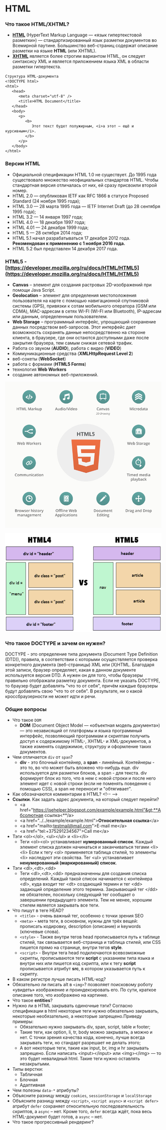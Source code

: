 # HTML

### Что такое HTML/XHTML?

* [**HTML**](https://ru.wikipedia.org/wiki/HTML) \(HyperText Markup Language — «язык гипертекстовой разметки»\) — стандартизированный язык разметки документов во Всемирной паутине. Большинство веб-страниц содержат описание разметки на языке **HTML** \(или XHTML\). 
* [**XHTML**](https://ru.wikipedia.org/wiki/XHTML) является более строгим вариантом HTML, он следует синтаксису XML и является приложением языка XML в области разметки гипертекста.

```markup
Структура HTML-документа
<!DOCTYPE html>
<html>
   <head>
      <meta charset="utf-8" />
      <title>HTML Document</title>
   </head>
   <body>
      <p>
         <b>
            Этот текст будет полужирным, <i>а этот — ещё и курсивным</i>.
         </b>
      </p>
   </body>
</html>
```

### Версии HTML

* Официальной спецификации HTML 1.0 не существует. До 1995 года существовало множество неофициальных стандартов HTML. Чтобы стандартная версия отличалась от них, ей сразу присвоили второй номер.
* HTML 2.0 — опубликован IETF как RFC 1866 в статусе Proposed Standard \(24 ноября 1995 года\);
* HTML 3.0 — 28 марта 1995 года — IETF Internet Draft \(до 28 сентября 1995 года\);
* HTML 3.2 — 14 января 1997 года;
* HTML 4.0 — 18 декабря 1997 года;
* HTML 4.01 — 24 декабря 1999 года;
* HTML 5 — 28 октября 2014 года;
* HTML 5.1 начал разрабатываться 17 декабря 2012 года. **Рекомендован к применению с 1 ноября 2016 года.**
* HTML 5.2 был представлен 14 декабря 2017 года.

### HTML5 - [https://developer.mozilla.org/ru/docs/HTML/HTML5](https://developer.mozilla.org/ru/docs/HTML/HTML5)

* **Canvas** – элемент для создания растровых 2D-изображений при помощи Java Script.
* **Geolocation** – элемент для определения местоположения пользователя на карте с помощью навигационной спутниковой системы \(GPS\), привязки к сотам мобильного оператора \(GSM или CDMA\), MAC-адресам в сетях WI-FI \(WI-FI или Bluetooth\), IP-адресам или данным, определенным пользователем.
* **Web Storage** – программный интерфейс, упрощающий сохранение данных посредством веб-запросов. Этот интерфейс дает возможность сохранять данные непосредственно на стороне клиента, в браузере, где они остаются доступными даже после закрытия браузера, тем самым снижая сетевой трафик.
* Работа со звуком \(**AUDIO**\), работа с видео \(**VIDEO**\)
* Коммуникационные средства \(**XMLHttpRequest Level 2**\)
* веб-сокеты \(**WebSocket**\)
* работа с формами \(**HTML5 Forms**\)
* технология **Web Workers**
* создание автономных веб-приложений.

![](.gitbook/assets/image%20%2816%29.png)

![](.gitbook/assets/image%20%2820%29.png)

### Что такое DOCTYPE и зачем он нужен?

DOCTYPE - это определение типа документа \(Document Type Definition \(DTD\)\), правила, в соответствии с которыми осуществляется проверка конкретного документа \(веб-страницы\) XML или \(X\)HTML. Благодаря этой записи, браузер определяет, какая в данном документе используется версия DTD. А нужен он для того, чтобы браузеры правильно отображали разметку документа. Если не указать DOCTYPE, то браузер будет добавлять "что то от себя", причём каждые браузеры будут добавлять свою "что то от себя". В результате, ни о какой кроссбраузерности не может идти и речи.

### Общие вопросы

* Что такое `DOM`
  * **DOM** \(Document Object Model — «объектная модель документа»\) — это независящий от платформы и языка программный интерфейс, позволяющий программам и скриптам получить доступ к содержимому HTML-, XHTML- и XML-документов, а также изменять содержимое, структуру и оформление таких документов.
* Чем отличается `div` от `span`? 
  * **div** - это блочный контейнер, а **span** - линейный. Контейнеры - это то, во что может быть вложено что-нибудь еще. div используется для разметки блоков, а span - для текста. div формирует блок из того, что в нем с новой строки и после него элемент идет с новой строки \(если не поменять поведение с помощью CSS\), а span не переносит и "обтягивает".
* Как обозначаются комментарии в HTML?  &lt;!-- --&gt;
* **Ссылки**. Как задать адрес документа, на который следует перейти? 
  * &lt;a href="https://jsehelper.blogspot.com/example/example.html"&gt;**Абсолютная ссылка&lt;**/a&gt;
  * &lt;a href="../../example/example.html"&gt;**Относительная ссылка**&lt;/a&gt;
  * &lt;a href="mailto:testmail@mail.com"&gt;E-mail me&lt;/a&gt;
  * &lt;a href="tel:+375291234567"&gt;Call me&lt;/a&gt;
* Тэги &lt;ol&gt;&lt;/ol&gt;, &lt;ul&gt;&lt;/ul&gt; и &lt;li&gt;&lt;/li&gt;
  * Теги &lt;ol&gt;&lt;ol&gt; устанавливает **нумерованный список**. Каждый элемент списка должен начинаться и заканчиваться тегами &lt;li&gt;&lt;li&gt; Если к тегу &lt;ol&gt; применяется таблица стилей, то элементы &lt;li&gt; наследуют эти свойства. Тег &lt;ul&gt; устанавливает **ненумерованный \(маркированный\) список**.
* Тэги &lt;dl&gt;,&lt;dt&gt;,&lt;dd&gt;
  * Теги &lt;dl&gt;,&lt;dt&gt;,&lt;dd&gt; предназначенны для создания списка определений. Каждый такой список начинается с контейнера &lt;dl&gt;, куда входит тег &lt;dt&gt; создающий термин и тег &lt;dd&gt; задающий определение этого термина. Закрывающий тег &lt;/dd&gt; не обязателен, поскольку следующий тег сообщает о завершении предыдущего элемента. Тем не менее, хорошим стилем является закрывать все теги.
* Что пишут в теге HEAD?
  * `<title>` - очень важный тег, особенно с точки зрения SEO
  * `<meta>` **-** мета теги, в основном, нужны для трёх вещей: прописать кодировку, description \(описание\) и keywords \(ключевые слова\).
  * `<style>` - Также внутри тегов head прописывается путь к таблице стилей, так связывается веб-страница и таблица стилей, или CSS пишется прямо на странице, внутри тегов **style**.
  * `<script>` - Внутри тега head подключаются всевозможные скрипты, прописываются теги **script** с указанием типа языка и внутри них или пишется код скрипта, или к тегу **script** прописывается атрибут **src**, в котором указывается путь к скрипту.
* В каком регистре лучше писать HTML-код? 
* Обязательно ли писать alt в `<img>`?   позволяет поисковому роботу «увидеть» изображение и проиндексировать его. По сути, краткое описание того, что изображено на картинке.
* Что такое **entities**?
* Нужно ли в HTML закрывать одиночные тэги? Согласно спецификации в html некоторые теги нужно обязательно закрывать, некоторые необязательно, а некоторые запрещено.Приведу примеры:
  * Обязательно нужно закрывать div, span, script, table и footer;
  * Такие теги, как option, li, tr, body можно закрывать, а можно и нет. С точки зрения качества кода, конечно, лучше всегда закрывать теги, но стандарт разрешает не делать этого;
  * А вот некоторые теги, такие как input, br, img и hr закрывать запрещено. Если написать &lt;input&gt;&lt;/input&gt; или &lt;img&gt;&lt;/img&gt; — то это будет невалидный html. Такие теги нужно оставлять незакрытыми.
* Типы верстки:
  * Табличная
  * Блочная
  * Адаптивная
* Чем полезны `data-*` атрибуты?
* Объясните разницу между `cookies`, `sessionStorage` и `localStorage`
* Объясните разницу между `<script>`, `<script async>` и `<script defer>`  атрибут `defer` сохраняет относительную последовательность скриптов, а `async` – нет. Кроме того, `defer` всегда ждёт, пока весь HTML-документ будет готов, а `async` – нет.
* Что такое прогрессивный рендеринг?




